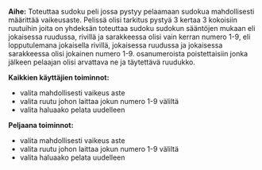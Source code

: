  **Aihe:** Toteuttaa sudoku peli jossa pystyy pelaamaan sudokua mahdollisesti määrittää vaikeusaste. Pelissä olisi tarkitus pystyä 3 kertaa 3
 kokoisiin ruutuihin joita on yhdeksän toteuttaa sudoku sudokun sääntöjen mukaan eli jokaisessa ruudussa, rivillä ja sarakkeessa olisi vain
 kerran numero 1-9, eli lopputulemana jokaisella rivillä, jokaisessa ruudussa ja jokaisessa sarakkeessa olisi jokainen numero 1-9. 
 osanumeroista poistettaisiin jonka jälkeen pelaajan olisi arvattava ne ja täytettävä ruudukko.
 
 **Kaikkien käyttäjien toiminnot:**
 * valita mahdollisesti vaikeus aste
 * valita ruutu johon laittaa jokun numero 1-9 väliltä
 * valita haluaako pelata uudelleen
 
 **Peljaana toiminnot:**
 * valita mahdollisesti vaikeus aste
 * valita ruutu johon laittaa jokun numero 1-9 väliltä
 * valita haluaako pelata uudelleen
